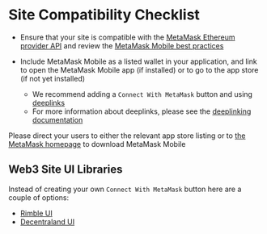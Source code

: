# Site Compatibility Checklist

- Ensure that your site is compatible with the [MetaMask Ethereum provider API](./guide/ethereum-provider.html) and review the [MetaMask Mobile best practices](./guide/mobile-best-practices.html)

- Include MetaMask Mobile as a listed wallet in your application, and link to open the MetaMask Mobile app (if installed) or to go to the app store (if not yet installed)
  - We recommend adding a `Connect With MetaMask` button and using [deeplinks](https://metamask.github.io/metamask-deeplinks/)
  - For more information about deeplinks, please see the [deeplinking documentation](./guide/mobile-best-practices.html#deeplinking)

Please direct your users to either the relevant app store listing or to [the MetaMask homepage](https://metamask.io/download.html) to download MetaMask Mobile

## Web3 Site UI Libraries

Instead of creating your own `Connect With MetaMask` button here are a couple of options:

- [Rimble UI](https://rimble.consensys.design/)
- [Decentraland UI](https://ui.decentraland.org/?path=/story/atlas--uncontrolled)
